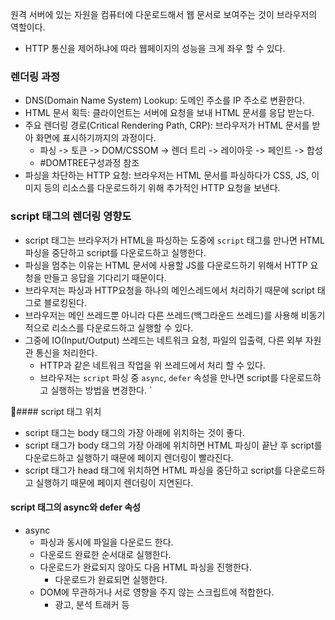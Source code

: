 원격 서버에 있는 자원을 컴퓨터에 다운로드해서 웹 문서로 보여주는 것이 브라우저의 역할이다.
- HTTP 통신을 제어하냐에 따라 웹페이지의 성능을 크게 좌우 할 수 있다.

### 렌더링 과정

- DNS(Domain Name System) Lookup: 도메인 주소를 IP 주소로 변환한다.
- HTML 문서 획득: 클라이언트는 서버에 요청을 보내 HTML 문서를 응답 받는다.
- 주요 렌더링 경로(Critical Rendering Path, CRP): 브라우저가 HTML 문서를 받아 화면에 표시하기까지의 과정이다.
	- 파싱 -> 토큰 -> DOM/CSSOM -> 렌더 트리 -> 레이아웃 -> 페인트 -> 합성
	- #DOMTREE구성과정 참조
- 파싱을 차단하는 HTTP 요청: 브라우저는 HTML 문서를 파싱하다가 CSS, JS, 이미지 등의 리소스를 다운로드하기 위해 추가적인 HTTP 요청을 보낸다.

### script 태그의 렌더링 영향도

- script 태그는 브라우저가 HTML을 파싱하는 도중에 `script` 태그를 만나면 HTML 파싱을 중단하고 script를 다운로드하고 실행한다.
- 파싱을 멈추는 이유는 HTML 문서에 사용할 JS를 다운로드하기 위해서 HTTP 요청을 만들고 응답을 기다리기 때문이다.
- 브라우저는 파싱과 HTTP요청을 하나의 메인스레드에서 처리하기 때문에 script 태그로 블로킹된다.
- 브라우저는 메인 쓰레드뿐 아니라 다른 쓰레드(백그라운드 쓰레드)를 사용해 비동기적으로 리소스를 다운로드하고 실행할 수 있다.
- 그중에 IO(Input/Output) 쓰레드는 네트워크 요청, 파일의 입출력, 다른 외부 자원관 통신을 처리한다.
	- HTTP과 같은 네트워크 작업을 위 쓰레드에서 처리 할 수 있다.
	- 브라우저는 `script` 파싱 중 `async`, `defer` 속성을 만나면 script를 다운로드하고 실행하는 방법을 변경한다.
` 

#### script 태그 위치

- script 태그는 body 태그의 가장 아래에 위치하는 것이 좋다.
- script 태그가 body 태그의 가장 아래에 위치하면 HTML 파싱이 끝난 후 script를 다운로드하고 실행하기 때문에 페이지 렌더링이 빨라진다.
- script 태그가 head 태그에 위치하면 HTML 파싱을 중단하고 script를 다운로드하고 실행하기 때문에 페이지 렌더링이 지연된다.

#### script 태그의 async와 defer 속성

- async
	- 파싱과 동시에 파일을 다운로드 한다.
	- 다운로드 완료한 순서대로 실행한다.
	- 다운로드가 완료되지 않아도 다음 HTML 파싱을 진행한다.
		- 다운로드가 완료되면 실행한다.
	- DOM에 무관하거나 서로 영향을 주지 않는 스크립트에 적합한다.
		- 광고, 분석 트래커 등
